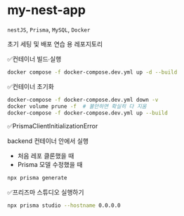 # my-nest-app
`nestJS`, `Prisma`, `MySQL`, `Docker` 

초기 세팅 및 배포 연습 용 레포지토리

✅컨테이너 빌드∙실행
```bash
docker compose -f docker-compose.dev.yml up -d --build
```

✅컨테이너 초기화
```bash
docker-compose -f docker-compose.dev.yml down -v
docker volume prune -f  # 불안하면 확실히 다 지움
docker-compose -f docker-compose.dev.yml up --build
```

✅PrismaClientInitializationError

backend 컨테이너 안에서 실행
  - 처음 레포 클론했을 때
  - Prisma 모델 수정했을 때

```bash
npx prisma generate
```

✅프리즈마 스튜디오 실행하기
```bash
npx prisma studio --hostname 0.0.0.0
```